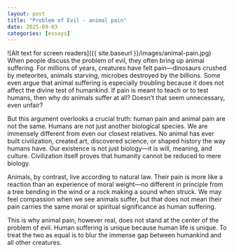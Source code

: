 ```yaml
---
layout: post
title: "Problem of Evil - animal pain"
date: 2025-09-03
categories: [essays]
---
```

![Alt text for screen readers]({{ site.baseurl }}/images/animal-pain.jpg)
When people discuss the problem of evil, they often bring up animal suffering. For millions of years, creatures have felt pain—dinosaurs crushed by meteorites, animals starving, microbes destroyed by the billions. Some even argue that animal suffering is especially troubling because it does not affect the divine test of humankind. If pain is meant to teach or to test humans, then why do animals suffer at all? Doesn’t that seem unnecessary, even unfair?

But this argument overlooks a crucial truth: human pain and animal pain are not the same. Humans are not just another biological species. We are immensely different from even our closest relatives. No animal has ever built civilization, created art, discovered science, or shaped history the way humans have. Our existence is not just biology—it is will, meaning, and culture. Civilization itself proves that humanity cannot be reduced to mere biology.

Animals, by contrast, live according to natural law. Their pain is more like a reaction than an experience of moral weight—no different in principle from a tree bending in the wind or a rock making a sound when struck. We may feel compassion when we see animals suffer, but that does not mean their pain carries the same moral or spiritual significance as human suffering.

This is why animal pain, however real, does not stand at the center of the problem of evil. Human suffering is unique because human life is unique. To treat the two as equal is to blur the immense gap between humankind and all other creatures.
